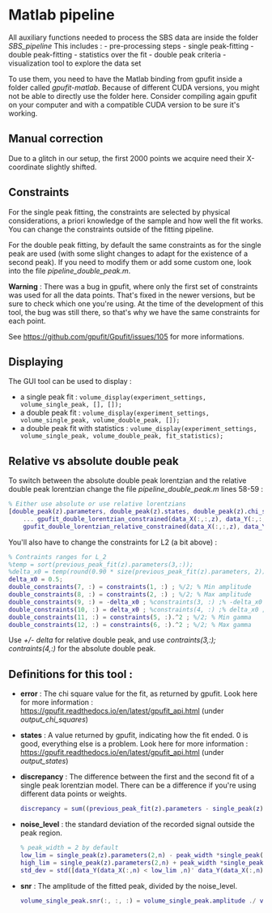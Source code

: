 # Matlab pipeline
All auxiliary functions needed to process the SBS data are inside the folder *SBS_pipeline*
This includes : 
    - pre-processing steps
    - single peak-fitting
    - double peak-fitting
    - statistics over the fit
    - double peak criteria
    - visualization tool to explore the data set

To use them, you need to have the Matlab binding from gpufit inside a folder called *gpufit-matlab*.
Because of different CUDA versions, you might not be able to directly use the folder here. 
Consider compiling again gpufit on your computer and with a compatible CUDA version to be sure it's working.

## Manual correction
Due to a glitch in our setup, the first 2000 points we acquire need their X-coordinate slightly shifted.

## Constraints
For the single peak fitting, the constraints are selected by physical considerations, 
a priori knowledge of the sample and how well the fit works. You can change the constraints
outside of the fitting pipeline.

For the double peak fitting, by default the same constraints as for the single peak are used (with some slight 
changes to adapt for the existence of a second peak). If you need to modify them or add some custom one, 
look into the file *pipeline_double_peak.m*.

**Warning** : There was a bug in gpufit, where only the first set of constraints was used for all the data points. 
That's fixed in the newer versions, but be sure to check which one you're using.
At the time of the development of this tool, the bug was still there, so that's why we have the same constraints
for each point.

See https://github.com/gpufit/Gpufit/issues/105 for more informations.

## Displaying 
The GUI tool can be used to display :
- a single peak fit : ```volume_display(experiment_settings, volume_single_peak, [], []);```
- a double peak fit : ```volume_display(experiment_settings, volume_single_peak, volume_double_peak, []);```
- a double peak fit with statistics : ```volume_display(experiment_settings, volume_single_peak, volume_double_peak, fit_statistics);```

## Relative vs absolute double peak
To switch between the absolute double peak lorentzian and the relative double peak lorentzian
change the file *pipeline_double_peak.m* lines 58-59 :
``` matlab
% Either use absolute or use relative lorentzians
[double_peak(z).parameters, double_peak(z).states, double_peak(z).chi_squares, double_peak(z).number_iterations, double_peak(z).execution_time] = ...
    ... gpufit_double_lorentzian_constrained(data_X(:,:,z), data_Y(:,:,z), experiment_settings.freq_begin, experiment_settings.freq_end, double_weights, previous_peak_fit, double_constraints);
    gpufit_double_lorentzian_relative_constrained(data_X(:,:,z), data_Y(:,:,z), experiment_settings.freq_begin, experiment_settings.freq_end, double_weights, previous_peak_fit, double_constraints);
```
You'll also have to change the constraints for L2 (a bit above) : 

``` matlab
% Contraints ranges for L_2
%temp = sort(previous_peak_fit(z).parameters(3,:));
%delta_x0 = temp(round(0.90 * size(previous_peak_fit(z).parameters, 2))) ;
delta_x0 = 0.5;
double_constraints(7, :) = constraints(1, :) ; %/2; % Min amplitude
double_constraints(8, :) = constraints(2, :) ; %/2; % Max amplitude
double_constraints(9, :) = -delta_x0 ; %constraints(3, :) ;% -delta_x0 ;% Min x_0 
double_constraints(10, :) = delta_x0 ; %constraints(4, :) ;% delta_x0 ;% Max x_0
double_constraints(11, :) = constraints(5, :).^2 ; %/2; % Min gamma
double_constraints(12, :) = constraints(6, :).^2 ; %/2; % Max gamma
```
Use *+/- delta* for relative double peak, and use *contraints(3,:); contraints(4,:)* for the absolute double peak.

## Definitions for this tool :
- **error** :
    The chi square value for the fit, as returned by gpufit. 
    Look here for more information : https://gpufit.readthedocs.io/en/latest/gpufit_api.html (under *output_chi_squares*)

- **states** : 
    A value returned by gpufit, indicating how the fit ended. 0 is good, everything else is a problem.
    Look here for more information : https://gpufit.readthedocs.io/en/latest/gpufit_api.html (under *output_states*) 


- **discrepancy** :
    The difference between the first and the second fit of a single peak lorentzian model. There can be a difference if you're using different data points or weights. 
    ``` matlab
    discrepancy = sum((previous_peak_fit(z).parameters - single_peak(z).parameters).^2,1)
    ```

- **noise_level** :
    the standard deviation of the recorded signal outside the peak region.  
    ``` matlab
    % peak_width = 2 by default
    low_lim = single_peak(z).parameters(2,n) - peak_width *single_peak(z).parameters(3,n);
    high_lim = single_peak(z).parameters(2,n) + peak_width *single_peak(z).parameters(3,n);
    std_dev = std([data_Y(data_X(:,n) < low_lim ,n)' data_Y(data_X(:,n) > high_lim,n)']);
    ```

- **snr** : The amplitude of the fitted peak, divided by the noise_level.
    ``` matlab
    volume_single_peak.snr(:, :, :) = volume_single_peak.amplitude ./ volume_single_peak.noise_level ;
     ```
